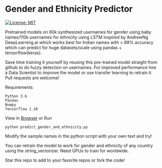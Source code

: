 # Gender and Ethnicity Predictor
[![License: MIT](https://img.shields.io/badge/License-MIT-yellow.svg)](https://opensource.org/licenses/MIT)



Pretrained models on 60k synthesized usernames for gender using baby names/110k usernames for ethnicity using LSTM inspired by AndrewNg DeepLearning.ai which works best for Indian names with > 88% accuracy which can predict for huge datasets/scale using pandas + tensorflow(keras).

Save time training it yourself by reusing this pre-trained model straight from github to do fuzzy detection on usernames. For improved performance hire a Data Scientist to improve the model or use transfer learning to retrain it. Pull requests are welcome!

Requirements

```
Python 3.6
Pandas 
Numpy
Tensorflow 1.10
```

View in [Browser](https://github.com/devssh/GenderEthnicityDetector/blob/master/PredictGenderAndEthnicity.ipynb) or Run
```
python predict_gender_and_ethnicity.py
```

Modify the sample names in the python script with your own text and try!

You can retrain the model to work for gender and ethnicity of any country using the string_vectorizer. Need GPUs to train for worldwide.

Star this repo to add to your favorite repos or fork the code!


